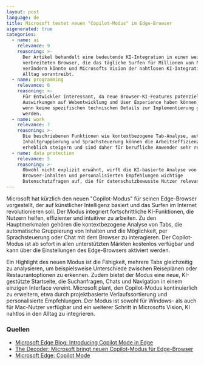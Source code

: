 ```yaml
---
layout: post
language: de
title: Microsoft testet neuen "Copilot-Modus" im Edge-Browser
aigenerated: true
categories:
  - name: ai
    relevance: 9
    reasoning: >-
      Der Artikel behandelt eine bedeutende KI-Integration in einen weit
      verbreiteten Browser, die das tägliche Surfen für Millionen von Nutzern
      verändern könnte und Microsofts Vision der nahtlosen KI-Integration im
      Alltag vorantreibt.
  - name: programming
    relevance: 6
    reasoning: >-
      Für Entwickler interessant, da neue Browser-KI-Features potenzielle
      Auswirkungen auf Webentwicklung und User Experience haben können, auch
      wenn keine spezifischen technischen Details zur Implementierung genannt
      werden.
  - name: work
    relevance: 7
    reasoning: >-
      Die beschriebenen Funktionen wie kontextbezogene Tab-Analyse, automatische
      Inhaltgruppierung und Sprachsteuerung können die Arbeitseffizienz
      erheblich steigern und sind daher für berufliche Anwender sehr relevant.
  - name: data protection
    relevance: 5
    reasoning: >-
      Obwohl nicht explizit erwähnt, wirft die KI-basierte Analyse von
      Browser-Inhalten und personalisierten Empfehlungen wichtige
      Datenschutzfragen auf, die für datenschutzbewusste Nutzer relevant sind.
---
```


Microsoft hat kürzlich den neuen "Copilot-Modus" für seinen Edge-Browser vorgestellt, der auf künstlicher Intelligenz basiert und das Surfen im Internet revolutionieren soll. Der Modus integriert fortschrittliche KI-Funktionen, die Nutzern helfen, effizienter und intuitiver zu arbeiten. Zu den Hauptmerkmalen gehören die kontextbezogene Analyse von Tabs, die automatische Gruppierung von Inhalten und die Möglichkeit, per Sprachsteuerung oder Chat mit dem Browser zu interagieren. Der Copilot-Modus ist ab sofort in allen unterstützten Märkten kostenlos verfügbar und kann über die Einstellungen des Edge-Browsers aktiviert werden.

<!--more-->

Ein Highlight des neuen Modus ist die Fähigkeit, mehrere Tabs gleichzeitig zu analysieren, um beispielsweise Unterschiede zwischen Reiseplänen oder Restaurantoptionen zu erkennen. Zudem bietet der Modus eine neue, KI-gestützte Startseite, die Suchanfragen, Chats und Navigation in einem einzigen Interface vereint. Microsoft plant, den Copilot-Modus kontinuierlich zu erweitern, etwa durch projektbasierte Verlaufssortierung und personalisierte Empfehlungen. Der Modus ist sowohl für Windows- als auch für Mac-Nutzer verfügbar und ein weiterer Schritt in Microsofts Vision, KI nahtlos in den Alltag zu integrieren.

### Quellen
- [Microsoft Edge Blog: Introducing Copilot Mode in Edge](https://blogs.windows.com/msedgedev/2025/07/28/introducing-copilot-mode-in-edge-a-new-way-to-browse-the-web/)
- [The Decoder: Microsoft bringt neuen Copilot-Modus für Edge-Browser](https://the-decoder.de/microsoft-bringt-neuen-copilot-modus-fuer-edge-browser/)
- [Microsoft Edge: Copilot Mode](https://www.microsoft.com/de-de/edge/ai-powered/copilot-mode)
